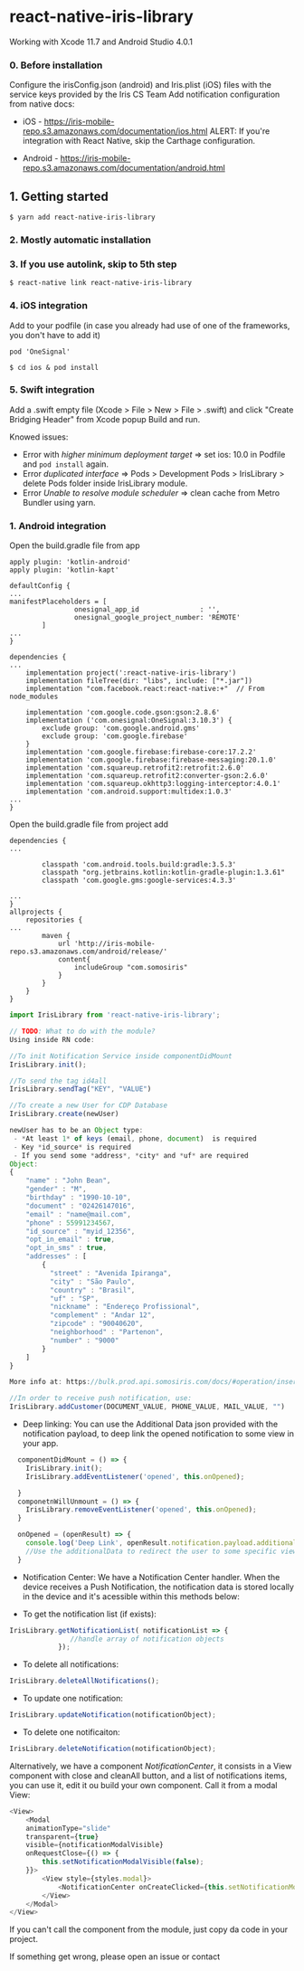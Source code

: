 # react-native-iris-library
Working with Xcode 11.7 and Android Studio 4.0.1

### 0. Before installation

Configure the irisConfig.json (android) and Iris.plist (iOS) files with the service keys provided by the Iris CS Team
Add notification configuration from native docs:

- iOS     - https://iris-mobile-repo.s3.amazonaws.com/documentation/ios.html
ALERT: If you're integration with React Native, skip the Carthage configuration.

- Android - https://iris-mobile-repo.s3.amazonaws.com/documentation/android.html


## 1. Getting started

`$ yarn add react-native-iris-library`

### 2. Mostly automatic installation
### 3. If you use autolink, skip to 5th step
`$ react-native link react-native-iris-library`

### 4. iOS integration 
Add to your podfile (in case you already had use of one of the frameworks, you don't have to add it)
```
pod 'OneSignal'
```

`$ cd ios & pod install`
### 5. Swift integration
Add a .swift empty file (Xcode > File > New > File > .swift) and click "Create Bridging Header" from Xcode popup
Build and run.

Knowed issues:
* Error with *higher minimum deployment target* => set ios: 10.0 in Podfile and `pod install` again.
* Error *duplicated interface* => Pods > Development Pods > IrisLibrary > delete Pods folder inside IrisLibrary module.
* Error *Unable to resolve module scheduler* => clean cache from Metro Bundler using yarn.

### 1. Android integration
Open the build.gradle file from app
```
apply plugin: 'kotlin-android'
apply plugin: 'kotlin-kapt'

defaultConfig {
...
manifestPlaceholders = [
                onesignal_app_id               : '',
                onesignal_google_project_number: 'REMOTE'
        ]
...
}

dependencies {
...
    implementation project(':react-native-iris-library')
    implementation fileTree(dir: "libs", include: ["*.jar"])
    implementation "com.facebook.react:react-native:+"  // From node_modules

    implementation 'com.google.code.gson:gson:2.8.6'
    implementation ('com.onesignal:OneSignal:3.10.3') {
        exclude group: 'com.google.android.gms'
        exclude group: 'com.google.firebase'
    }
    implementation 'com.google.firebase:firebase-core:17.2.2'
    implementation 'com.google.firebase:firebase-messaging:20.1.0'
    implementation 'com.squareup.retrofit2:retrofit:2.6.0'
    implementation 'com.squareup.retrofit2:converter-gson:2.6.0'
    implementation 'com.squareup.okhttp3:logging-interceptor:4.0.1'
    implementation 'com.android.support:multidex:1.0.3'
...
}
```
Open the build.gradle file from project
add 
```
dependencies {
...

        classpath 'com.android.tools.build:gradle:3.5.3'
        classpath "org.jetbrains.kotlin:kotlin-gradle-plugin:1.3.61"
        classpath 'com.google.gms:google-services:4.3.3'

...
}
allprojects {
    repositories {
...
        maven {
            url 'http://iris-mobile-repo.s3.amazonaws.com/android/release/'
            content{
                includeGroup "com.somosiris"
            }
        }
    }
}
```


```javascript
import IrisLibrary from 'react-native-iris-library';

// TODO: What to do with the module?
Using inside RN code:

//To init Notification Service inside componentDidMount
IrisLibrary.init();

//To send the tag id4all
IrisLibrary.sendTag("KEY", "VALUE")

//To create a new User for CDP Database
IrisLibrary.create(newUser)

newUser has to be an Object type:
 - *At least 1* of keys (email, phone, document)  is required
 - Key *id_source* is required
 - If you send some *address*, *city* and *uf* are required 
Object:
{
    "name" : "John Bean",
    "gender" : "M",
    "birthday" : "1990-10-10",
    "document" : "02426147016",
    "email" : "name@mail.com",
    "phone" : 55991234567,
    "id_source" : "myid_12356",
    "opt_in_email" : true,
    "opt_in_sms" : true,
    "addresses" : [
        {
          "street" : "Avenida Ipiranga",
          "city" : "São Paulo",
          "country" : "Brasil",
          "uf" : "SP",
          "nickname" : "Endereço Profissional",
          "complement" : "Andar 12",
          "zipcode" : "90040620",
          "neighborhood" : "Partenon",
          "number" : "9000"
        }
    ]
}

More info at: https://bulk.prod.api.somosiris.com/docs/#operation/insertUsers

//In order to receive push notification, use:
IrisLibrary.addCustomer(DOCUMENT_VALUE, PHONE_VALUE, MAIL_VALUE, "")


```

- Deep linking:
You can use the Additional Data json provided with the notification payload, to deep link the opened notification to some view in your app.

```javascript
  componentDidMount = () => {
    IrisLibrary.init();
    IrisLibrary.addEventListener('opened', this.onOpened);

  }
  componetnWillUnmount = () => {
    IrisLibrary.removeEventListener('opened', this.onOpened);
  }

  onOpened = (openResult) => {
    console.log('Deep Link', openResult.notification.payload.additionalData);
    //Use the additionalData to redirect the user to some specific view in the app
  }

```


- Notification Center:
We have a Notification Center handler. When the device receives a Push Notification, the notification data is stored locally in the device and it's acessible within this methods below:

- To get the notification list (if exists):
```javascript
IrisLibrary.getNotificationList( notificationList => {
               //handle array of notification objects
            });
```

- To delete all notifications:
```javascript
IrisLibrary.deleteAllNotifications();
```

- To update one notification:
```javascript
IrisLibrary.updateNotification(notificationObject);
```

- To delete one notificaiton:
```javascript
IrisLibrary.deleteNotification(notificationObject);
```

Alternatively, we have a component *NotificationCenter*, it consists in a View component with close and cleanAll button, and a list of notifications items, you can use it, edit it ou build your own component. Call it from a modal View:

```javascript
<View>
    <Modal 
    animationType="slide"
    transparent={true}
    visible={notificationModalVisible}
    onRequestClose={() => { 
        this.setNotificationModalVisible(false);
    }}>
        <View style={styles.modal}>
            <NotificationCenter onCreateClicked={this.setNotificationModalVisible}/>
        </View>
    </Modal>
</View>
```

If you can't call the component from the module, just copy da code in your project.

If something get wrong, please open an issue or contact 
